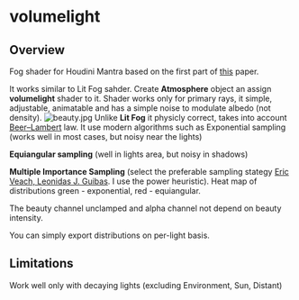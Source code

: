 # volumelight
## Overview
Fog shader for Houdini Mantra based on the first part of [this](https://www.solidangle.com/research/egsr2012_volume.pdf) paper.

It works similar to Lit Fog sahder. Create **Atmosphere** object an assign **volumelight** shader to it.
Shader works only for primary rays, it simple, adjustable, animatable and has a simple noise to modulate albedo (not density).
![beauty.jpg](https://github.com/somesanctus/volumelight/blob/master/img/beauty.jpg)
Unlike **Lit Fog** it physicly correct, takes into account [Beer–Lambert](https://en.wikipedia.org/wiki/Beer%E2%80%93Lambert_law) law. It use modern algorithms such as Exponential sampling (works well in most cases, but noisy near the lights)

**Equiangular sampling** (well in lights area, but noisy in shadows)

**Multiple Importance Sampling** (select the preferable sampling stategy [Eric Veach, Leonidas J. Guibas](https://graphics.stanford.edu/courses/cs348b-03/papers/veach-chapter9.pdf). I use the power heuristic). Heat map of distributions green - exponential, red - equiangular.

The beauty channel unclamped and alpha channel not depend on beauty intensity.

You can simply export distributions on per-light basis.



## Limitations
Work well only with decaying lights (excluding Environment, Sun, Distant)